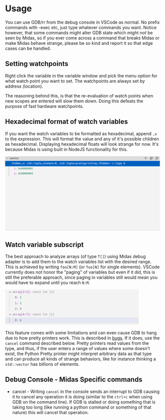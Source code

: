 # Usage

You can use GDB/rr from the debug console in VSCode as normal. No prefix commands with -exec etc, just type whatever commands you want. Notice however, that some commands might alter GDB state which might _not_ be seen by Midas, so if you ever come across a command that breaks Midas or make Midas behave strange, please be so kind and report it so that edge cases can be handled.

## Setting watchpoints

Right click the variable in the variable window and pick the menu option for what watch point you want to set. The watchpoints are always set by address (location).

The reasoning behind this, is that the re-evaluation of watch points when new scopes are entered will slow them down. Doing this defeats the purpose of fast hardware watchpoints.

## Hexadecimal format of watch variables

If you want the watch variables to be formatted as hexadecimal, append `,x` to the expression. This will format the value and any of it's possible children as hexadecimal. Displaying hexadecimal floats will look strange for now. It's because Midas is using built in NodeJS functionality for this.

![Example of hex formatted tuple](./watch_variable_hex_format.png)

## Watch variable subscript

The best approach to analyze arrays (of type `T[]`) using Midas debug adapter is to add them to the watch variables list with the desired range. This is achieved by writing
`foo[N:M]` (or `foo[N]` for single elements). VSCode currently does not honor the "paging" of variables but even if it did, this is still the preferable approach, since paging in variables still would mean you would have to expand until you reach `N:M`.

![Example of subscript watch variable](./watch_variable_subscript.png)

This feature comes with some limitations and can even cause GDB to hang due to how pretty printers work. This is described in [bugs](./BUGS.MD). If it does, use the `cancel` command described below.
Pretty printers read values from the type, and thus, if the user enters a range of values where some doesn't exist, the Python Pretty printer might interpret arbitrary data as that type
and can produce all kinds of strange behaviors, like for instance thinking a `std::vector` has billions of elements.

## Debug Console - Midas Specific commands

- cancel - Writing `cancel` in the console sends an interrupt to GDB causing it to cancel any operation it is doing (similar to the `ctrl+c` when using GDB on the command line). If GDB is stalled or doing something that is taking too long (like running a python command or something of that nature) this will cancel that operation.

